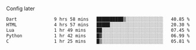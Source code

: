 <!-- ## Hi there 👋 -->
Config later

<!--
**rickrck/rickrck** is a ✨ _special_ ✨ repository because its `README.md` (this file) appears on your GitHub profile.

Here are some ideas to get you started:

- 🔭 I’m currently working on ...
- 🌱 I’m currently learning ...
- 👯 I’m looking to collaborate on ...
- 🤔 I’m looking for help with ...
- 💬 Ask me about ...
- 📫 How to reach me: ...
- 😄 Pronouns: ...
- ⚡ Fun fact: ...
-->

<!--START_SECTION:waka-->

```txt
Dart              9 hrs 58 mins   ██████████▒░░░░░░░░░░░░░░   40.85 %
HTML              4 hrs 57 mins   █████░░░░░░░░░░░░░░░░░░░░   20.30 %
Lua               1 hr 49 mins    ██░░░░░░░░░░░░░░░░░░░░░░░   07.45 %
Python            1 hr 42 mins    █▓░░░░░░░░░░░░░░░░░░░░░░░   06.99 %
C                 1 hr 25 mins    █▒░░░░░░░░░░░░░░░░░░░░░░░   05.81 %
```

<!--END_SECTION:waka-->
